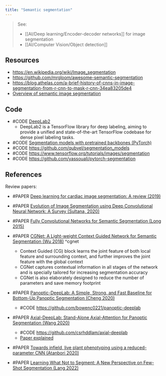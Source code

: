 ```yaml
---
title: "Semantic segmentation"
---
```


> See:
> - [[AI/Deep learning/Encoder-decoder networks]] for image segmentation 
> - [[AI/Computer Vision/Object detection]]

## Resources
- https://en.wikipedia.org/wiki/Image_segmentation
- https://github.com/mrgloom/awesome-semantic-segmentation
- https://blog.athelas.com/a-brief-history-of-cnns-in-image-segmentation-from-r-cnn-to-mask-r-cnn-34ea83205de4
- [Overview of semantic image segmentation](https://www.jeremyjordan.me/semantic-segmentation/)

## Code
- #CODE [DeepLab2](https://github.com/google-research/deeplab2)
	- DeepLab2 is a TensorFlow library for deep labeling, aiming to provide a unified and state-of-the-art TensorFlow codebase for dense pixel labeling tasks.
- #CODE [Segmentation models with pretrained backbones (PyTorch)](https://github.com/qubvel/segmentation_models)
- #CODE https://github.com/qubvel/segmentation_models
- #CODE https://www.tensorflow.org/tutorials/images/segmentation
- #CODE https://github.com/yassouali/pytorch-segmentation

## References
Review papers:
- #PAPER [Deep learning for cardiac image segmentation: A review (2019)](https://arxiv.org/abs/1911.03723)
- #PAPER [Evolution of Image Segmentation using Deep Convolutional Neural Network: A Survey (Sultana, 2020)](https://arxiv.org/abs/2001.0407430)

- #PAPER [Fully Convolutional Networks for Semantic Segmentation (Long 2015)](https://arxiv.org/abs/1411.4038)
- #PAPER [CGNet: A Light-weight Context Guided Network for Semantic Segmentation (Wu 2018)](https://arxiv.org/abs/1811.08201) ^cgnet
	- Context Guided (CG) block learns the joint feature of both local feature and surrounding context, and further improves the joint feature with the global context
	- CGNet captures contextual information in all stages of the network and is specially tailored for increasing segmentation accuracy 
	- CGNet is also elaborately designed to reduce the number of parameters and save memory footprint
- #PAPER [Panoptic-DeepLab: A Simple, Strong, and Fast Baseline for Bottom-Up Panoptic Segmentation (Cheng 2020)](https://arxiv.org/abs/1911.10194)
	- #CODE https://github.com/bowenc0221/panoptic-deeplab
- #PAPER [Axial-DeepLab: Stand-Alone Axial-Attention for Panoptic Segmentation (Wang 2020)](https://arxiv.org/abs/2003.07853)
	- #CODE https://github.com/csrhddlam/axial-deeplab
	- [Paper explained](https://www.youtube.com/watch?v=hv3UO3G0Ofo)
- #PAPER [Towards infield, live plant phenotyping using a reduced-parameter CNN (Atanbori 2020)](https://link.springer.com/article/10.1007%2Fs00138-019-01051-7)
- #PAPER [Learning What Not to Segment: A New Perspective on Few-Shot Segmentation (Lang 2022)](https://arxiv.org/pdf/2203.07615v2)            